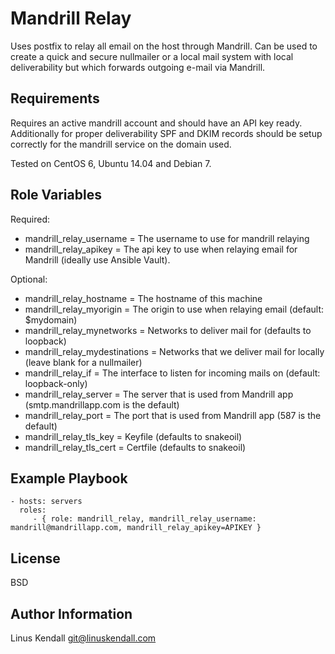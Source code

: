 Mandrill Relay
=========

Uses postfix to relay all email on the host through Mandrill. Can be used to create a quick and secure nullmailer or a local mail system with local deliverability but which forwards outgoing e-mail via Mandrill.

Requirements
------------

Requires an active mandrill account and should have an API key ready. Additionally for proper deliverability SPF and DKIM records should be setup correctly for the mandrill service on the domain used.

Tested on CentOS 6, Ubuntu 14.04 and Debian 7. 

Role Variables
--------------

Required:
- mandrill\_relay\_username = The username to use for mandrill relaying
- mandrill\_relay\_apikey = The api key to use when relaying email for Mandrill (ideally use Ansible Vault).

Optional: 
- mandrill\_relay\_hostname = The hostname of this machine
- mandrill\_relay\_myorigin = The origin to use when relaying email (default: $mydomain)
- mandrill\_relay\_mynetworks = Networks to deliver mail for (defaults to loopback)
- mandrill\_relay\_mydestinations = Networks that we deliver mail for locally (leave blank for a nullmailer)
- mandrill\_relay\_if = The interface to listen for incoming mails on (default: loopback-only)
- mandrill\_relay\_server = The server that is used from Mandrill app (smtp.mandrillapp.com is the default)
- mandrill\_relay\_port = The port that is used from Mandrill app (587 is the default)
- mandrill\_relay\_tls\_key = Keyfile (defaults to snakeoil)
- mandrill\_relay\_tls\_cert = Certfile (defaults to snakeoil)

Example Playbook
----------------

    - hosts: servers
      roles:
         - { role: mandrill_relay, mandrill_relay_username: mandrill@mandrillapp.com, mandrill_relay_apikey=APIKEY }

License
-------

BSD

Author Information
------------------

Linus Kendall <git@linuskendall.com>
